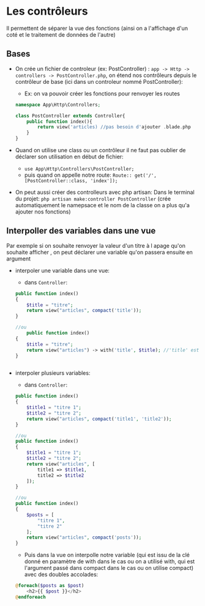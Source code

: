# Les contrôleurs

Il permettent de séparer la vue des fonctions (ainsi on a l'affichage d'un coté et le traitement de données de l'autre)


## Bases
+ On crée un fichier de controleur (ex: PostController) : ``app -> Http -> controllers -> PostController.php``, on étend nos contrôleurs depuis le contrôleur de base (ici dans un controleur nommé PostController):
    - Ex: on va pouvoir créer les fonctions pour renvoyer les routes
    ```php
    namespace App\Http\Controllers;

    class PostController extends Controller{
        public function index(){
            return view('articles) //pas besoin d'ajouter .blade.php
        }
    }
    ```

+ Quand on utilise une class ou un contrôleur il ne faut pas oublier de déclarer son utilisation en début de fichier:
    - ``use App\Http\Controllers\PostController;``  
    - puis quand on appelle notre route: ``Route:: get('/', [PostController::class, 'index']);``

+ On peut aussi créer des controlleurs avec php artisan:
Dans le terminal du projet: ``php artisan make:controller PostController`` (crée automatiquement le namepsace et le nom de la classe on a plus qu'a ajouter nos fonctions)

## Interpoller des variables dans une vue
Par exemple si on souhaite renvoyer la valeur d'un titre à l apage qu'on souhaite afficher , on peut déclarer une variable qu'on passera ensuite en argument
* interpoler une variable dans une vue:
    +  dans ``Controller``:
    ```php
    public function index()
    {
        $title = "titre";
        return view("articles", compact('title'));
    }

    //ou
        public function index()
    {
        $title = "titre";
        return view("articles") -> with('title', $title); //'title' est la clée et $title indique la variable qu'on veut ajouter
    }
     
    ``` 
* interpoler plusieurs variables:
    +  dans ``Controller``:
    ```php
    public function index()
    {
        $title1 = "titre 1";
        $title2 = "titre 2";
        return view("articles", compact('title1', 'title2'));
    }

    //ou
    public function index()
    {
        $title1 = "titre 1";
        $title2 = "titre 2";
        return view("articles", [
            title1 => $title1,
            title2 => $title2
        ]);
    }

    //ou 
    public function index()
    {
        $posts = [
            "titre 1",
            "titre 2"
        ];
        return view("articles", compact('posts'));
    }
    ```
    
    + Puis dans la vue on interpolle notre variable (qui est issu de la clé donné en paramètre de with dans le cas ou on a utilisé with, qui est l'argument passé dans compact dans le cas ou on utilise compact) avec des doubles accolades:
    ```php
    @foreach($posts as $post)
        <h2>{{ $post }}</h2>
    @endforeach
     
    ``` 

